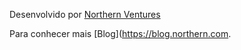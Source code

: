 Desenvolvido por [Northern Ventures](https://northern.com.br) 

Para conhecer mais [Blog](https://blog.northern.com.
